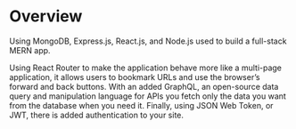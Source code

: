 # Overview

Using  MongoDB, Express.js, React.js, and Node.js  used to build a full-stack MERN app.

Using React Router to make the application behave more like a multi-page application, it allows users to bookmark URLs and use the browser’s forward and back buttons. With an added GraphQL, an open-source data query and manipulation language for APIs you fetch only the data you want from the database when you need it. Finally, using JSON Web Token, or JWT, there is added authentication to your site. 

